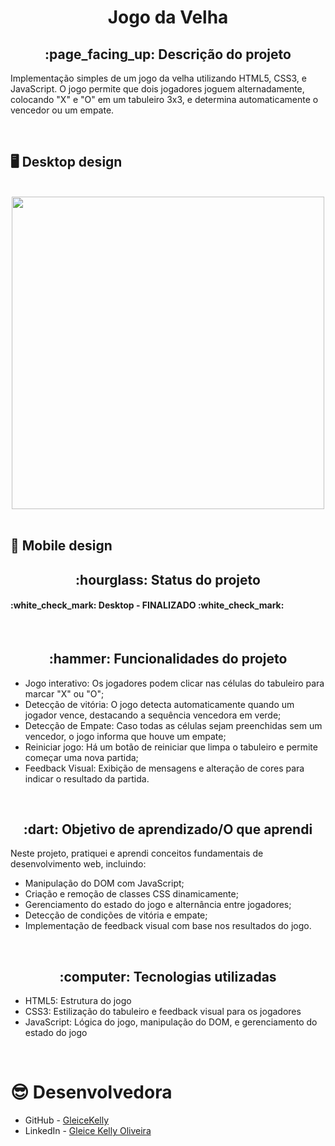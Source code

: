 <h1 align = "center">Jogo da Velha</h1>
<h2 align = "center">:page_facing_up: Descrição do projeto</h2>
<p>Implementação simples de um jogo da velha utilizando HTML5, CSS3, e JavaScript. O jogo permite que dois jogadores joguem alternadamente, colocando "X" e "O" em um tabuleiro 3x3, e determina automaticamente o vencedor ou um empate.</p>
<br>

## :desktop_computer: Desktop design
<br>
<div align = "center">
<img src = "https://github.com/user-attachments/assets/a1b3b63d-6c7b-4b08-878f-ff8de3d38ba2" width = "500" />
</div>
<br>

## :iphone: Mobile design

<h2 align="center">:hourglass: Status do projeto </h2>
<h4>:white_check_mark: Desktop - FINALIZADO :white_check_mark: </h4>
<br>

<h2 align="center">:hammer: Funcionalidades do projeto </h2>
<ul>
  <li>Jogo interativo: Os jogadores podem clicar nas células do tabuleiro para marcar "X" ou "O";</li>
  <li>Detecção de vitória: O jogo detecta automaticamente quando um jogador vence, destacando a sequência vencedora em verde;</li>
  <li>Detecção de Empate: Caso todas as células sejam preenchidas sem um vencedor, o jogo informa que houve um empate;</li>
  <li>Reiniciar jogo: Há um botão de reiniciar que limpa o tabuleiro e permite começar uma nova partida;</li>
  <li>Feedback Visual: Exibição de mensagens e alteração de cores para indicar o resultado da partida.</li>
</ul>
<br>

<h2 align="center"> :dart: Objetivo de aprendizado/O que aprendi </h2>
<p>Neste projeto, pratiquei e aprendi conceitos fundamentais de desenvolvimento web, incluindo:</p>
<ul>
  <li>Manipulação do DOM com JavaScript;</li>
  <li>Criação e remoção de classes CSS dinamicamente;</li>
  <li>Gerenciamento do estado do jogo e alternância entre jogadores;</li>
  <li>Detecção de condições de vitória e empate;</li>
  <li>Implementação de feedback visual com base nos resultados do jogo.</li>
</ul>
<br>

<h2 align="center"> :computer: Tecnologias utilizadas </h2>
<ul>
  <li>HTML5: Estrutura do jogo</li>
  <li>CSS3: Estilização do tabuleiro e feedback visual para os jogadores</li>
  <li>JavaScript: Lógica do jogo, manipulação do DOM, e gerenciamento do estado do jogo</li>
</ul>
<br>

# :sunglasses: Desenvolvedora

- GitHub - [GleiceKelly](https://github.com/gleicekelly13)
- LinkedIn - [Gleice Kelly Oliveira](https://www.linkedin.com/in/gleicekelly13/)
